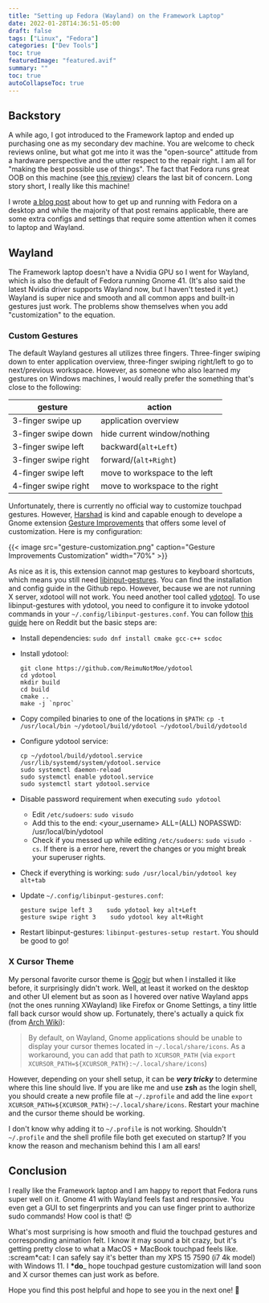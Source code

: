 ```yaml
---
title: "Setting up Fedora (Wayland) on the Framework Laptop"
date: 2022-01-28T14:36:51-05:00
draft: false
tags: ["Linux", "Fedora"]
categories: ["Dev Tools"]
toc: true
featuredImage: "featured.avif"
summary: ""
toc: true
autoCollapseToc: true
---
```


## Backstory

A while ago, I got introduced to the Framework laptop and ended up purchasing one as my secondary dev machine. You are welcome to check reviews online, but what got me into it was the "open-source" attitude from a hardware perspective and the utter respect to the repair right. I am all for "making the best possible use of things". The fact that Fedora runs great OOB on this machine (see [this review](https://www.youtube.com/watch?v=jl4ik7PifpY)) clears the last bit of concern. Long story short, I really like this machine!

I wrote [a blog post](/get-up-and-running-with-fedora35/) about how to get up and running with Fedora on a desktop and while the majority of that post remains applicable, there are some extra configs and settings that require some attention when it comes to laptop and Wayland.

## Wayland

The Framework laptop doesn't have a Nvidia GPU so I went for Wayland, which is also the default of Fedora running Gnome 41. (It's also said the latest Nvidia driver supports Wayland now, but I haven't tested it yet.) Wayland is super nice and smooth and all common apps and built-in gestures just work. The problems show themselves when you add "customization" to the equation.

### Custom Gestures

The default Wayland gestures all utilizes three fingers. Three-finger swiping down to enter application overview, three-finger swiping right/left to go to next/previous workspace. However, as someone who also learned my gestures on Windows machines, I would really prefer the something that's close to the following:

| gesture              | action                         |
| -------------------- | ------------------------------ |
| 3-finger swipe up    | application overview           |
| 3-finger swipe down  | hide current window/nothing    |
| 3-finger swipe left  | backward(`alt+Left`)           |
| 3-finger swipe right | forward/(`alt+Right`)          |
| 4-finger swipe left  | move to workspace to the left  |
| 4-finger swipe right | move to workspace to the right |

Unfortunately, there is currently no official way to customize touchpad gestures. However, [Harshad](https://github.com/harshadgavali) is kind and capable enough to develope a Gnome extension [Gesture Improvements](https://extensions.gnome.org/extension/4245/gesture-improvements/) that offers some level of customization. Here is my configuration:

{{< image src="gesture-customization.png" caption="Gesture Improvements Customization" width="70%" >}}

As nice as it is, this extension cannot map gestures to keyboard shortcuts, which means you still need [libinput-gestures](https://github.com/bulletmark/libinput-gestures). You can find the installation and config guide in the Github repo. However, because we are not running X server, xdotool will not work. You need another tool called [ydotool](https://github.com/ReimuNotMoe/ydotool). To use libinput-gestures with ydotool, you need to configure it to invoke ydotool commands in your `~/.config/libinput-gestures.conf`. You can follow [this guide](https://www.reddit.com/r/gnome/comments/qrhu0e/guide_to_customize_gnome_40_touchpad_gestures_on/) here on Reddit but the basic steps are:

- Install dependencies: `sudo dnf install cmake gcc-c++ scdoc`
- Install ydotool:

  ```shell
  git clone https://github.com/ReimuNotMoe/ydotool
  cd ydotool
  mkdir build
  cd build
  cmake ..
  make -j `nproc`
  ```

- Copy compiled binaries to one of the locations in `$PATH`: `cp -t /usr/local/bin ~/ydotool/build/ydotool ~/ydotool/build/ydotoold`
- Configure ydotool service:

  ```shell
  cp ~/ydotool/build/ydotool.service /usr/lib/systemd/system/ydotool.service
  sudo systemctl daemon-reload
  sudo systemctl enable ydotool.service
  sudo systemctl start ydotool.service
  ```

- Disable password requirement when executing `sudo ydotool`
  - Edit `/etc/sudoers`: `sudo visudo`
  - Add this to the end: <your_username> ALL=(ALL) NOPASSWD: /usr/local/bin/ydotool
  - Check if you messed up while editing `/etc/sudoers`: `sudo visudo -cs`. If there is a error here, revert the changes or you might break your superuser rights.
- Check if everything is working: `sudo /usr/local/bin/ydotool key alt+tab`
- Update `~/.config/libinput-gestures.conf`:

  ```shell
  gesture swipe left 3    sudo ydotool key alt+Left
  gesture swipe right 3    sudo ydotool key alt+Right
  ```

- Restart libinput-gestures: `libinput-gestures-setup restart`. You should be good to go!

### X Cursor Theme

My personal favorite cursor theme is [Qogir](https://github.com/vinceliuice/Qogir-icon-theme) but when I installed it like before, it surprisingly didn't work. Well, at least it worked on the desktop and other UI element but as soon as I hovered over native Wayland apps (not the ones running XWayland) like Firefox or Gnome Settings, a tiny little fall back cursor would show up. Fortunately, there's actually a quick fix (from [Arch Wiki](https://wiki.archlinux.org/title/Cursor_themes#GNOME)):

> By default, on Wayland, Gnome applications should be unable to display your cursor themes located in `~/.local/share/icons`. As a workaround, you can add that path to `XCURSOR_PATH` (via `export XCURSOR_PATH=${XCURSOR_PATH}:~/.local/share/icons`)

However, depending on your shell setup, it can be _**very tricky**_ to determine where this line should live. If you are like me and use **zsh** as the login shell, you should create a new profile file at `~/.zprofile` and add the line `export XCURSOR_PATH=${XCURSOR_PATH}:~/.local/share/icons`. Restart your machine and the cursor theme should be working.

I don't know why adding it to `~/.profile` is not working. Shouldn't `~/.profile` and the shell profile file both get executed on startup? If you know the reason and mechanism behind this I am all ears!

## Conclusion

I really like the Framework laptop and I am happy to report that Fedora runs super well on it. Gnome 41 with Wayland feels fast and responsive. You even get a GUI to set fingerprints and you can use finger print to authorize sudo commands! How cool is that! :heart_eyes:

What's most surprising is how smooth and fluid the touchpad gestures and corresponding animation felt. I know it may sound a bit crazy, but it's getting pretty close to what a MacOS + MacBook touchpad feels like. :scream\*cat: I can safely say it's better than my XPS 15 7590 (i7 4k model) with Windows 11. I **\*do**\_ hope touchpad gesture customization will land soon and X cursor themes can just work as before.

Hope you find this post helpful and hope to see you in the next one! :wave:
